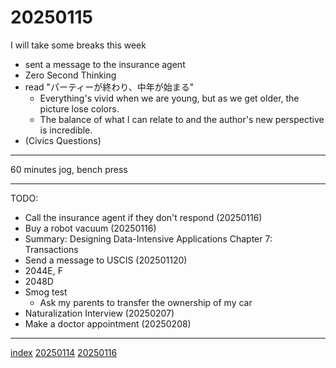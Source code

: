 <head><meta name="viewport" content="width=device-width, initial-scale=1.0, user-scalable=yes" /><meta charset="UTF-8"></head>

# 20250115

I will take some breaks this week

- sent a message to the insurance agent
- Zero Second Thinking
- read "パーティーが終わり、中年が始まる"
	- Everything's vivid when we are young, but as we get older, the picture lose colors.
	- The balance of what I can relate to and the author's new perspective is incredible.
- (Civics Questions)

---

60 minutes jog, bench press

---

TODO:

- Call the insurance agent if they don't respond (20250116)
- Buy a robot vacuum (20250116)
- Summary: Designing Data-Intensive Applications Chapter 7: Transactions
- Send a message to USCIS (202501120)
- 2044E, F
- 2048D
- Smog test
	- Ask my parents to transfer the ownership of my car
- Naturalization Interview (20250207)
- Make a doctor appointment (20250208)

---

[index](../../index.html)
[20250114](20250114.html)
[20250116](20250116.html)
